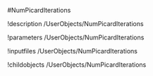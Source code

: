<!-- MOOSE Object Documentation Stub: Remove this when content is added. -->
#NumPicardIterations

!description /UserObjects/NumPicardIterations

!parameters /UserObjects/NumPicardIterations

!inputfiles /UserObjects/NumPicardIterations

!childobjects /UserObjects/NumPicardIterations
